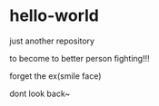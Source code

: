 # hello-world
just another repository

to become to better person fighting!!!


forget the ex(smile face)


dont look back~
